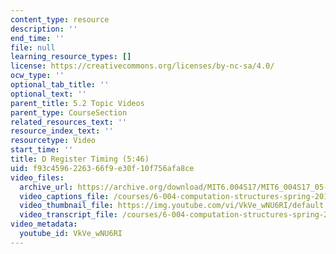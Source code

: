 ```yaml
---
content_type: resource
description: ''
end_time: ''
file: null
learning_resource_types: []
license: https://creativecommons.org/licenses/by-nc-sa/4.0/
ocw_type: ''
optional_tab_title: ''
optional_text: ''
parent_title: 5.2 Topic Videos
parent_type: CourseSection
related_resources_text: ''
resource_index_text: ''
resourcetype: Video
start_time: ''
title: D Register Timing (5:46)
uid: f93c4596-2263-66f9-e30f-10f756afa8ce
video_files:
  archive_url: https://archive.org/download/MIT6.004S17/MIT6_004S17_05-02-04_300k.mp4
  video_captions_file: /courses/6-004-computation-structures-spring-2017/e2e7f1180e2a5058be679394f3978a3b_VkVe_wNU6RI.vtt
  video_thumbnail_file: https://img.youtube.com/vi/VkVe_wNU6RI/default.jpg
  video_transcript_file: /courses/6-004-computation-structures-spring-2017/853561da66ba5e0683cf18d3874988f4_VkVe_wNU6RI.pdf
video_metadata:
  youtube_id: VkVe_wNU6RI
---
```

